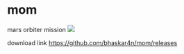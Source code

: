 mom
===

mars orbiter mission 
<img src = "https://raw.githubusercontent.com/bhaskar4n/mom/master/Screenshot_2014-07-25-20-42-03.png"/>

download link
https://github.com/bhaskar4n/mom/releases
